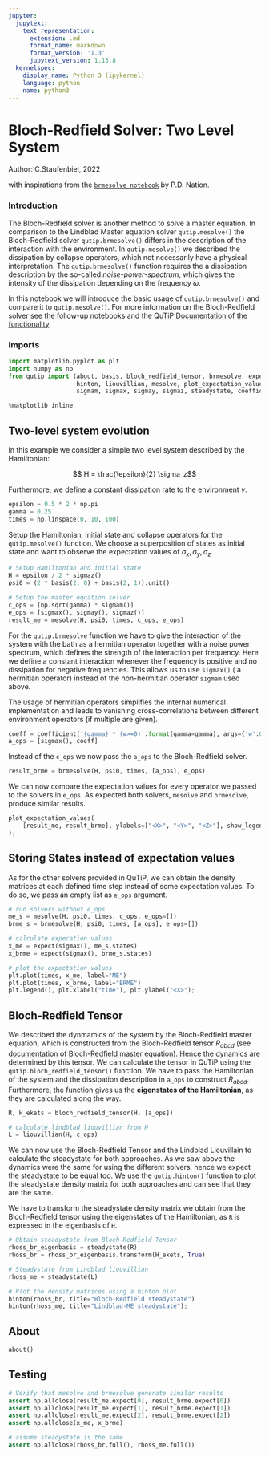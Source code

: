 ```yaml
---
jupyter:
  jupytext:
    text_representation:
      extension: .md
      format_name: markdown
      format_version: '1.3'
      jupytext_version: 1.13.8
  kernelspec:
    display_name: Python 3 (ipykernel)
    language: python
    name: python3
---
```


<!-- #region -->
# Bloch-Redfield Solver: Two Level System

Author: C.Staufenbiel, 2022

with inspirations from the [`brmesolve notebook`](https://github.com/qutip/qutip-notebooks/blob/master/examples/brmesolve.ipynb) by P.D. Nation.


### Introduction

The Bloch-Redfield solver is another method to solve a master equation. In comparison to the Lindblad Master equation solver `qutip.mesolve()` the Bloch-Redfield solver `qutip.brmesolve()` differs in the description of the interaction with the environment. In `qutip.mesolve()` we described the dissipation by collapse operators, which not necessarily have a physical interpretation. The `qutip.brmesolve()` function requires the a dissipation description by the so-called *noise-power-spectrum*, which gives the intensity of the dissipation depending on the frequency $\omega$.

In this notebook we will introduce the basic usage of `qutip.brmesolve()` and compare it to `qutip.mesolve()`. For more information on the Bloch-Redfield solver see the follow-up notebooks and the [QuTiP Documentation of the functionality](https://qutip.org/docs/latest/guide/dynamics/dynamics-bloch-redfield.html).

### Imports
<!-- #endregion -->

```python
import matplotlib.pyplot as plt
import numpy as np
from qutip import (about, basis, bloch_redfield_tensor, brmesolve, expect,
                   hinton, liouvillian, mesolve, plot_expectation_values,
                   sigmam, sigmax, sigmay, sigmaz, steadystate, coefficient)

%matplotlib inline
```




## Two-level system evolution

In this example we consider a simple two level system described by the Hamiltonian:

$$ H = \frac{\epsilon}{2} \sigma_z$$

Furthermore, we define a constant dissipation rate to the environment $\gamma$.

```python
epsilon = 0.5 * 2 * np.pi
gamma = 0.25
times = np.linspace(0, 10, 100)
```

Setup the Hamiltonian, initial state and collapse operators for the `qutip.mesolve()` function. We choose a superposition of states as initial state and want to observe the expectation values of $\sigma_x, \sigma_y, \sigma_z$.

```python
# Setup Hamiltonian and initial state
H = epsilon / 2 * sigmaz()
psi0 = (2 * basis(2, 0) + basis(2, 1)).unit()

# Setup the master equation solver
c_ops = [np.sqrt(gamma) * sigmam()]
e_ops = [sigmax(), sigmay(), sigmaz()]
result_me = mesolve(H, psi0, times, c_ops, e_ops)
```

For the `qutip.brmesolve` function we have to give the interaction of the system with the bath as a hermitian operator together with a noise power spectrum, which defines the strength of the interaction per frequency. Here we define a constant interaction whenever the frequency is positive and no dissipation for negative frequencies. This allows us to use `sigmax()` ( a hermitian operator) instead of the non-hermitian operator `sigmam` used above.

The usage of hermitian operators simplifies the internal numerical implementation and leads to vanishing cross-correlations between different environment operators (if multiple are given).

```python
coeff = coefficient('{gamma} * (w>=0)'.format(gamma=gamma), args={'w':0});
a_ops = [sigmax(), coeff]
```

Instead of the `c_ops` we now pass the `a_ops` to the Bloch-Redfield solver.

```python
result_brme = brmesolve(H, psi0, times, [a_ops], e_ops)
```

We can now compare the expectation values for every operator we passed to the solvers in `e_ops`. As expected both solvers, `mesolve` and `brmesolve`, produce similar results.

```python
plot_expectation_values(
    [result_me, result_brme], ylabels=["<X>", "<Y>", "<Z>"], show_legend=True
);
```

## Storing States instead of expectation values
As for the other solvers provided in QuTiP, we can obtain the density matrices at each defined time step instead of some expectation values. To do so, we pass an empty list as `e_ops` argument. 

```python
# run solvers without e_ops
me_s = mesolve(H, psi0, times, c_ops, e_ops=[])
brme_s = brmesolve(H, psi0, times, [a_ops], e_ops=[])

# calculate expecation values
x_me = expect(sigmax(), me_s.states)
x_brme = expect(sigmax(), brme_s.states)

# plot the expectation values
plt.plot(times, x_me, label="ME")
plt.plot(times, x_brme, label="BRME")
plt.legend(), plt.xlabel("time"), plt.ylabel("<X>");
```

## Bloch-Redfield Tensor

We described the dynmamics of the system by the Bloch-Redfield master equation, which is constructed from the Bloch-Redfield tensor $R_{abcd}$ (see [documentation of Bloch-Redfield master equation](https://qutip.org/docs/latest/guide/dynamics/dynamics-bloch-redfield.html)). Hence the dynamics are determined by this tensor. We can calculate the tensor in QuTiP using the `qutip.bloch_redfield_tensor()` function. We have to pass the Hamiltonian of the system and the dissipation description in `a_ops` to construct $R_{abcd}$. Furthermore, the function gives us the **eigenstates of the Hamiltonian**, as they are calculated along the way.


```python
R, H_ekets = bloch_redfield_tensor(H, [a_ops])

# calculate lindblad liouvillian from H
L = liouvillian(H, c_ops)
```

We can now use the Bloch-Redfield Tensor and the Lindblad Liouvillain to calculate the steadystate for both approaches. As we saw above the dynamics were the same for using the different solvers, hence we expect the steadystate to be equal too. We use the `qutip.hinton()` function to plot the steadystate density matrix for both approaches and can see that they are the same.

We have to transform the steadystate density matrix we obtain from the Bloch-Redfield tensor using the eigenstates of the Hamiltonian, as `R` is expressed in the eigenbasis of `H`.

```python
# Obtain steadystate from Bloch-Redfield Tensor
rhoss_br_eigenbasis = steadystate(R)
rhoss_br = rhoss_br_eigenbasis.transform(H_ekets, True)

# Steadystate from Lindblad liouvillian
rhoss_me = steadystate(L)

# Plot the density matrices using a hinton plot
hinton(rhoss_br, title="Bloch-Redfield steadystate")
hinton(rhoss_me, title="Lindblad-ME steadystate");
```

## About

```python
about()
```

## Testing

```python
# Verify that mesolve and brmesolve generate similar results
assert np.allclose(result_me.expect[0], result_brme.expect[0])
assert np.allclose(result_me.expect[1], result_brme.expect[1])
assert np.allclose(result_me.expect[2], result_brme.expect[2])
assert np.allclose(x_me, x_brme)

# assume steadystate is the same
assert np.allclose(rhoss_br.full(), rhoss_me.full())
```
